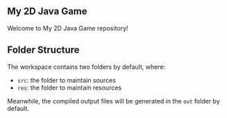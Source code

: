 ## My 2D Java Game

Welcome to My 2D Java Game repository! 

## Folder Structure

The workspace contains two folders by default, where:

- `src`: the folder to maintain sources
- `res`: the folder to maintain resources

Meanwhile, the compiled output files will be generated in the `out` folder by default.
